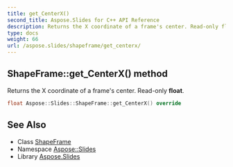 ```yaml
---
title: get_CenterX()
second_title: Aspose.Slides for C++ API Reference
description: Returns the X coordinate of a frame's center. Read-only float.
type: docs
weight: 66
url: /aspose.slides/shapeframe/get_centerx/
---
```

## ShapeFrame::get_CenterX() method


Returns the X coordinate of a frame's center. Read-only **float**.

```cpp
float Aspose::Slides::ShapeFrame::get_CenterX() override
```

## See Also

* Class [ShapeFrame](../)
* Namespace [Aspose::Slides](../../)
* Library [Aspose.Slides](../../../)